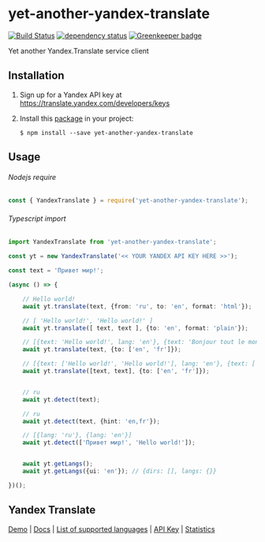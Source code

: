 # yet-another-yandex-translate

[![Build Status](https://travis-ci.org/norbornen/yet-another-yandex-translate.svg?branch=master)](https://travis-ci.org/norbornen/yet-another-yandex-translate)
[![dependency status][1]][2]
[![Greenkeeper badge](https://badges.greenkeeper.io/norbornen/yet-another-yandex-translate.svg)](https://greenkeeper.io/)

Yet another Yandex.Translate service client

## Installation

1.  Sign up for a Yandex API key at https://translate.yandex.com/developers/keys

2.  Install this [package](https://npmjs.org/package/yet-another-yandex-translate) in your project:

        $ npm install --save yet-another-yandex-translate

## Usage

###### Nodejs require
```javascript
const { YandexTranslate } = require('yet-another-yandex-translate');
```

###### Typescript import
```typescript
import YandexTranslate from 'yet-another-yandex-translate';
```


```typescript
const yt = new YandexTranslate('<< YOUR YANDEX API KEY HERE >>');

const text = 'Привет мир!';

(async () => {

    // Hello world!
    await yt.translate(text, {from: 'ru', to: 'en', format: 'html'});

    // [ 'Hello world!', 'Hello world!' ]
    await yt.translate([ text, text ], {to: 'en', format: 'plain'});

    // [{text: 'Hello world!', lang: 'en'}, {text: 'Bonjour tout le monde!', lang: 'fr'}]
    await yt.translate(text, {to: ['en', 'fr']});

    // [{text: ['Hello world!', 'Hello world!'], lang: 'en'}, {text: ['Bonjour tout le monde!', 'Bonjour tout le monde!'], lang: 'fr'}]
    await yt.translate([text, text], {to: ['en', 'fr']});   


    // ru
    await yt.detect(text);

    // ru
    await yt.detect(text, {hint: 'en,fr'});

    // [{lang: 'ru'}, {lang: 'en'}]
    await yt.detect(['Привет мир!', 'Hello world!']); 


    await yt.getLangs();
    await yt.getLangs({ui: 'en'}); // {dirs: [], langs: {}}

})();

```

## Yandex Translate

[Demo](https://translate.yandex.com/) | [Docs](https://tech.yandex.com/translate/) | [List of supported languages](https://yandex.ru/dev/translate/doc/dg/concepts/api-overview-docpage/#api-overview__languages) | [API Key](https://translate.yandex.com/developers/keys) | [Statistics](https://translate.yandex.com/developers/stat)


[1]: https://david-dm.org/norbornen/yet-another-yandex-translate.svg
[2]: https://david-dm.org/norbornen/yet-another-yandex-translate

